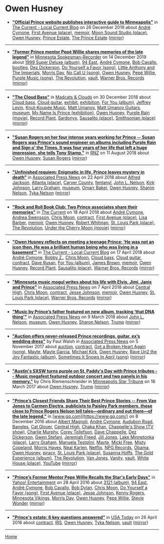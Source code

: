 # Owen Husney

 - [**"Official Prince website publishes interactive guide to Minneapolis"**](https://blog.thecurrent.org/2019/12/official-prince-website-publishes-interactive-guide-to-minneapolis/) in [The Current - Local Current Blog](https://blog.thecurrent.org/) on 26 December 2019 about [André Cymone](../../topics/andr-cymone/index.md), [First Avenue (place)](../../topics/place/first-avenue/index.md), [memoir](../../topics/memoir/index.md), [Moon Sound Studio (place)](../../topics/place/moon-sound-studio/index.md), [Owen Husney](../../topics/owen-husney/index.md), [Prince Estate](../../topics/prince-estate/index.md), [The Prince Estate](../../topics/the-prince-estate/index.md) ([mirror](https://web.archive.org/web/*/https://blog.thecurrent.org/2019/12/official-prince-website-publishes-interactive-guide-to-minneapolis/))

----

 - [**"Former Prince mentor Pepé Willie shares memories of the late legend"**](https://spokesman-recorder.com/2019/12/14/former-prince-mentor-pepe-willie-shares-storied-history-of-do-yourself-a-favor-if-you-see-me/) in [Minnesota Spokesman-Recorder](https://spokesman-recorder.com/) on 14 December 2019 about [1999 Super Deluxe (album)](../../topics/album/1999-super-deluxe/index.md), [94 East](../../topics/94-east/index.md), [André Cymone](../../topics/andr-cymone/index.md), [Bob Cavallo](../../topics/bob-cavallo/index.md), [bootleg](../../topics/bootleg/index.md), [Dez Dickerson](../../topics/dez-dickerson/index.md), [Do Yourself a Favor (song)](../../topics/song/do-yourself-a-favor/index.md), [Little Anthony and The Imperials](../../topics/little-anthony-and-the-imperials/index.md), [Morris Day](../../topics/morris-day/index.md), [No Call U (song)](../../topics/song/no-call-u/index.md), [Owen Husney](../../topics/owen-husney/index.md), [Pepé Willie](../../topics/pep-willie/index.md), [Purple Music (song)](../../topics/song/purple-music/index.md), [The Revolution](../../topics/the-revolution/index.md), [vault](../../topics/vault/index.md), [Warner Bros. Records](../../topics/warner-bros-records/index.md) ([mirror](https://web.archive.org/web/*/https://spokesman-recorder.com/2019/12/14/former-prince-mentor-pepe-willie-shares-storied-history-of-do-yourself-a-favor-if-you-see-me/))

----

 - [**"The Cloud Bass"**](https://madcatsandclouds.com/2018/12/30/the-cloud-bass/) in [Madcats & Clouds](https://madcatsandclouds.com/) on 30 December 2018 about [Cloud bass](../../topics/cloud-bass/index.md), [Cloud guitar](../../topics/cloud-guitar/index.md), [exhibit](../../topics/exhibit/index.md), [exhibition](../../topics/exhibition/index.md), [For You (album)](../../topics/album/for-you/index.md), [Jeffrey Levin](../../topics/jeffrey-levin/index.md), [Knut-Koupée Music](../../topics/knut-koup-e-music/index.md), [Matt Umanov](../../topics/matt-umanov/index.md), [Matt Umanov Guitars](../../topics/matt-umanov-guitars/index.md), [museum](../../topics/museum/index.md), [My Name Is Prince (exhibition)](../../topics/exhibition/my-name-is-prince/index.md), [Owen Husney](../../topics/owen-husney/index.md), [Purple Rain (movie)](../../topics/movie/purple-rain/index.md), [Record Plant](../../topics/record-plant/index.md), [Sardonyx](../../topics/sardonyx/index.md), [Sausalito (place)](../../topics/place/sausalito/index.md), [Smithsonian (place)](../../topics/place/smithsonian/index.md) ([mirror](https://web.archive.org/web/*/https://madcatsandclouds.com/2018/12/30/the-cloud-bass/))

----

 - [**"Susan Rogers on her four intense years working for Prince -- Susan Rogers was Prince's sound engineer on albums including Purple Rain and Sign o' the Times. It was four years of her life that left a huge impression, she tells Tony Stamp."**](https://www.rnz.co.nz/national/programmes/nat-music/audio/2018657684/susan-rogers-on-her-four-intense-years-working-for-prince) in [RNZ](https://www.rnz.co.nz/) on 11 August 2018 about [Owen Husney](../../topics/owen-husney/index.md), [Susan Rogers](../../topics/susan-rogers/index.md) ([mirror](https://web.archive.org/web/*/https://www.rnz.co.nz/national/programmes/nat-music/audio/2018657684/susan-rogers-on-her-four-intense-years-working-for-prince))

----

 - [**"Unfinished requiem: Enigmatic in life, Prince leaves mystery in death"**](https://apnews.com/48227e49f5384fe7b343b7ccdeb00e6f) in [Associated Press News](https://apnews.com/) on 22 April 2018 about [Alfred Jackson](../../topics/alfred-jackson/index.md), [Atlanta (place)](../../topics/place/atlanta/index.md), [Carver County](../../topics/carver-county/index.md), [fentanyl](../../topics/fentanyl/index.md), [John L. Nelson](../../topics/john-l-nelson/index.md), [Kirk Johnson](../../topics/kirk-johnson/index.md), [Larry Graham](../../topics/larry-graham/index.md), [museum](../../topics/museum/index.md), [Omarr Baker](../../topics/omarr-baker/index.md), [Owen Husney](../../topics/owen-husney/index.md), [Sharon Nelson](../../topics/sharon-nelson/index.md), [Tyka Nelson](../../topics/tyka-nelson/index.md) ([mirror](https://web.archive.org/web/*/https://apnews.com/48227e49f5384fe7b343b7ccdeb00e6f))

----

 - [**"Rock and Roll Book Club: Two Prince associates share their memories"**](https://www.thecurrent.org/feature/2018/04/17/prince-books) in [The Current](https://www.thecurrent.org/) on 18 April 2018 about [André Cymone](../../topics/andr-cymone/index.md), [Andrea Swensson](../../topics/andrea-swensson/index.md), [Chris Moon](../../topics/chris-moon/index.md), [contract](../../topics/contract/index.md), [First Avenue (place)](../../topics/place/first-avenue/index.md), [Lisa Barber](../../topics/lisa-barber/index.md), [memoir](../../topics/memoir/index.md), [Owen Husney](../../topics/owen-husney/index.md), [Robert Whitman](../../topics/robert-whitman/index.md), [St. Louis Park (place)](../../topics/place/st-louis-park/index.md), [The Revolution](../../topics/the-revolution/index.md), [Under the Cherry Moon (movie)](../../topics/movie/under-the-cherry-moon/index.md) ([mirror](https://web.archive.org/web/*/https://www.thecurrent.org/feature/2018/04/17/prince-books))

----

 - [**"Owen Husney reflects on meeting a teenage Prince: ‘He was not an icon then. He was a brilliant human being who was living in a basement’"**](https://blog.thecurrent.org/2018/04/owen-husney-reflects-on-meeting-a-teenage-prince-he-was-not-an-icon-then-he-was-a-brilliant-human-being-who-was-living-in-a-basement/) in [The Current - Local Current Blog](https://blog.thecurrent.org/) on 17 April 2018 about [André Cymone](../../topics/andr-cymone/index.md), [Bobby Z.](../../topics/bobby-z/index.md), [Chris Moon](../../topics/chris-moon/index.md), [Cloud bass](../../topics/cloud-bass/index.md), [Cloud guitar](../../topics/cloud-guitar/index.md), [contract](../../topics/contract/index.md), [Dave Rusan](../../topics/dave-rusan/index.md), [For You (album)](../../topics/album/for-you/index.md), [James Brown](../../topics/james-brown/index.md), [memoir](../../topics/memoir/index.md), [Owen Husney](../../topics/owen-husney/index.md), [Record Plant](../../topics/record-plant/index.md), [Sausalito (place)](../../topics/place/sausalito/index.md), [Warner Bros. Records](../../topics/warner-bros-records/index.md) ([mirror](https://web.archive.org/web/*/https://blog.thecurrent.org/2018/04/owen-husney-reflects-on-meeting-a-teenage-prince-he-was-not-an-icon-then-he-was-a-brilliant-human-being-who-was-living-in-a-basement/))

----

 - [**"Minnesota music mogul writes about his life with Elvis, Jimi, Janis and Prince"**](https://apnews.com/40d0b497f55245a88a7b38c926003e4f) in [Associated Press News](https://apnews.com/) on 7 April 2018 about [Central High](../../topics/central-high/index.md), [Chris Moon](../../topics/chris-moon/index.md), [contract](../../topics/contract/index.md), [Jesse Johnson](../../topics/jesse-johnson/index.md), [memoir](../../topics/memoir/index.md), [Owen Husney](../../topics/owen-husney/index.md), [St. Louis Park (place)](../../topics/place/st-louis-park/index.md), [Warner Bros. Records](../../topics/warner-bros-records/index.md) ([mirror](https://web.archive.org/web/*/https://apnews.com/40d0b497f55245a88a7b38c926003e4f))

----

 - [**"Music by Prince’s father featured on new album, tracking ‘that DNA thing’"**](https://apnews.com/869e0302972c4e36aa99981332602cd0) in [Associated Press News](https://apnews.com/) on 9 March 2018 about [John L. Nelson](../../topics/john-l-nelson/index.md), [museum](../../topics/museum/index.md), [Owen Husney](../../topics/owen-husney/index.md), [Sharon Nelson](../../topics/sharon-nelson/index.md), [Trump](../../topics/trump/index.md) ([mirror](https://web.archive.org/web/*/https://apnews.com/869e0302972c4e36aa99981332602cd0))

----

 - [**"Auction offers never-released Prince recordings, guitar, ex’s wedding dress"**](https://apnews.com/a37b4dffd41e4f0aa89ed41ee05e4185) by Paul Walsh in [Associated Press News](https://apnews.com/) on 5 November 2017 about [auction](../../topics/auction/index.md), [contract](../../topics/contract/index.md), [Got a Broken Heart Again (song)](../../topics/song/got-a-broken-heart-again/index.md), [Mayte](../../topics/mayte/index.md), [Mayte Garcia](../../topics/mayte-garcia/index.md), [Michael Kirk](../../topics/michael-kirk/index.md), [Owen Husney](../../topics/owen-husney/index.md), [Rave Un2 the Joy Fantastic (album)](../../topics/album/rave-un2-the-joy-fantastic/index.md), [Sometimes It Snows In April (song)](../../topics/song/sometimes-it-snows-in-april/index.md) ([mirror](https://web.archive.org/web/*/https://apnews.com/a37b4dffd41e4f0aa89ed41ee05e4185))

----

 - [**"Austin's SXSW turns purple on St. Paddy's Day with Prince tributes -- Music megafest featured outdoor concert and two panels in his memory."**](http://www.startribune.com/austin-s-sxsw-turns-purple-on-st-patty-s-day-with-prince-tributes/416509783/) by Chris Riemenschneider in [Minneapolis Star Tribune](http://www.startribune.com/) on 18 March 2017 about [Owen Husney](../../topics/owen-husney/index.md), [Trump](../../topics/trump/index.md) ([mirror](https://web.archive.org/web/*/http://www.startribune.com/austin-s-sxsw-turns-purple-on-st-patty-s-day-with-prince-tributes/416509783/))

----

 - [**"Prince’s Closest Friends Share Their Best Prince Stories -- From Van Jones to Carmen Electra, publicists to Paisley Park members, those close to Prince Rogers Nelson tell tales—ordinary and out there—of the late legend."**](https://www.gq.com/story/prince-stories) in [www.gq.com](https://www.gq.com/) on 8 December 2016 about [Albert Magnoli](../../topics/albert-magnoli/index.md), [André Cymone](../../topics/andr-cymone/index.md), [Audubon Road](../../topics/audubon-road/index.md), [Bangles](../../topics/bangles/index.md), [Cat Glover](../../topics/cat-glover/index.md), [Central High](../../topics/central-high/index.md), [Chaka Khan](../../topics/chaka-khan/index.md), [Chappelle's Show (TV show)](../../topics/tv-show/chappelle-s-show/index.md), [Charlie Murphy](../../topics/charlie-murphy/index.md), [Corey Tollefson](../../topics/corey-tollefson/index.md), [Dave Chappelle](../../topics/dave-chappelle/index.md), [Dez Dickerson](../../topics/dez-dickerson/index.md), [Gwen Stefani](../../topics/gwen-stefani/index.md), [Jeremiah Freed](../../topics/jeremiah-freed/index.md), [Jill Jones](../../topics/jill-jones/index.md), [Lake Minnetonka (place)](../../topics/place/lake-minnetonka/index.md), [Larry Graham](../../topics/larry-graham/index.md), [Manuela Testolini](../../topics/manuela-testolini/index.md), [Mayte](../../topics/mayte/index.md), [Micki Free](../../topics/micki-free/index.md), [Misty Copeland](../../topics/misty-copeland/index.md), [Morris Hayes](../../topics/morris-hayes/index.md), [Neal Karlen](../../topics/neal-karlen/index.md), [Netflix](../../topics/netflix/index.md), [NPG Records](../../topics/npg-records/index.md), [Obama](../../topics/obama/index.md), [Owen Husney](../../topics/owen-husney/index.md), [piracy](../../topics/piracy/index.md), [St. Louis Park (place)](../../topics/place/st-louis-park/index.md), [Susanna Hoffs](../../topics/susanna-hoffs/index.md), [The Gold Experience (album)](../../topics/album/the-gold-experience/index.md), [The Revolution](../../topics/the-revolution/index.md), [Van Jones](../../topics/van-jones/index.md), [Vanity](../../topics/vanity/index.md), [vault](../../topics/vault/index.md), [White House (place)](../../topics/place/white-house/index.md), [YouTube](../../topics/youtube/index.md) ([mirror](https://web.archive.org/web/*/https://www.gq.com/story/prince-stories))

----

 - [**"Prince’s Former Mentor Pepe Willie Recalls the Star's Early Days"**](https://www.yahoo.com/entertainment/princes-former-mentor-pepe-willie-recalls-the-215708376.html) in [Yahoo! Entertainment](https://www.yahoo.com/entertainment/) on 28 April 2016 about [3121 (album)](../../topics/album/3121/index.md), [94 East](../../topics/94-east/index.md), [André Cymone](../../topics/andr-cymone/index.md), [Bob Cavallo](../../topics/bob-cavallo/index.md), [Bob Dylan](../../topics/bob-dylan/index.md), [Chris Moon](../../topics/chris-moon/index.md), [Do Yourself a Favor (song)](../../topics/song/do-yourself-a-favor/index.md), [First Avenue (place)](../../topics/place/first-avenue/index.md), [Jesse Johnson](../../topics/jesse-johnson/index.md), [Kenny Rogers](../../topics/kenny-rogers/index.md), [Minnesota Vikings](../../topics/minnesota-vikings/index.md), [Morris Day](../../topics/morris-day/index.md), [Owen Husney](../../topics/owen-husney/index.md), [Pepe Willie](../../topics/pepe-willie/index.md), [Stevie Wonder](../../topics/stevie-wonder/index.md) ([mirror](https://web.archive.org/web/*/https://www.yahoo.com/entertainment/princes-former-mentor-pepe-willie-recalls-the-215708376.html))

----

 - [**"Prince's estate: 6 key questions answered"**](https://usatoday.com/story/life/music/2016/04/25/prince-dies-estate-six-key-questions/83504318/) in [USA Today](https://usatoday.com/) on 26 April 2016 about [contract](../../topics/contract/index.md), [IRS](../../topics/irs/index.md), [Owen Husney](../../topics/owen-husney/index.md), [Tyka Nelson](../../topics/tyka-nelson/index.md), [vault](../../topics/vault/index.md) ([mirror](https://web.archive.org/web/*/https://usatoday.com/story/life/music/2016/04/25/prince-dies-estate-six-key-questions/83504318/))

----

[Home](../)
